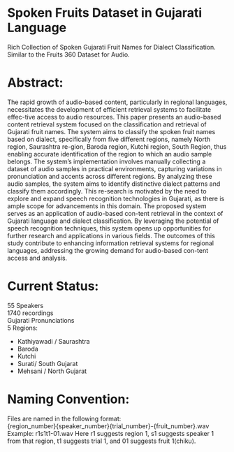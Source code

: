 <h1>Spoken Fruits Dataset in Gujarati Language</h1>
Rich Collection of Spoken Gujarati Fruit Names for Dialect Classification. Similar to the Fruits 360 Dataset for Audio.

<h1>Abstract: </h1>
<p>The rapid growth of audio-based content, particularly in regional languages, necessitates the development of efficient retrieval systems to facilitate effec-tive access to audio resources. This paper presents an audio-based content retrieval system focused on the classification and retrieval of Gujarati fruit names. The system aims to classify the spoken fruit names based on dialect, specifically from five different regions, namely North region, Saurashtra re-gion, Baroda region, Kutchi region, South Region, thus enabling accurate identification of the region to which an audio sample belongs. The system’s implementation involves manually collecting a dataset of audio samples in practical environments, capturing variations in pronunciation and accents across different regions. By analyzing these audio samples, the system aims to identify distinctive dialect patterns and classify them accordingly. This re-search is motivated by the need to explore and expand speech recognition technologies in Gujarati, as there is ample scope for advancements in this domain. The proposed system serves as an application of audio-based con-tent retrieval in the context of Gujarati language and dialect classification. By leveraging the potential of speech recognition techniques, this system opens up opportunities for further research and applications in various fields. The outcomes of this study contribute to enhancing information retrieval systems for regional languages, addressing the growing demand for audio-based con-tent access and analysis.</p>

<h1>Current Status: </h1>
55 Speakers <br/>
1740 recordings <br/>
Gujarati Pronunciations<br/>
5 Regions:
<ul>
  <li>Kathiyawadi / Saurashtra</li>
  <li>Baroda</li>
  <li>Kutchi</li>
  <li>Surati/ South Gujarat</li>
  <li>Mehsani / North Gujarat</li>
</ul>
<h1>Naming Convention:</h1>
Files are named in the following format:<br/>
{region_number}{speaker_number}{trial_number}-{fruit_number}.wav<br/>
Example: r1s1t1-01.wav Here r1 suggests region 1, s1 suggests speaker 1 from that region, t1 suggests trial 1, and 01 suggests fruit 1(chiku).<br/>
